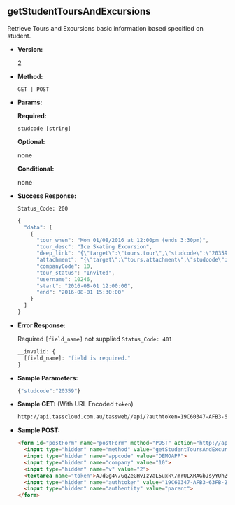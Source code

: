 **getStudentToursAndExcursions**
----
Retrieve Tours and Excursions basic information based specified on student.

* **Version:**

  2

* **Method:**

  `GET | POST`
  
*  **Params:**

   **Required:**
 
   `studcode [string]`
   
   **Optional:**
 
   none

   **Conditional:**

   none

* **Success Response:**
    
    `Status_Code: 200`
    ```javascript
    {
      "data": [
        {
          "tour_when": "Mon 01/08/2016 at 12:00pm (ends 3:30pm)",
          "tour_desc": "Ice Skating Excursion",
          "deep_link": "{\"target\":\"tours.tour\",\"studcode\":\"20359\",\"tour_num\":\"26\",\"prod_menu\":\"N\"}",
          "attachment": "{\"target\":\"tours.attachment\",\"studcode\":\"20359\",\"tour_num\":\"26\",\"prod_menu\":\"N\"}",
          "companyCode": 10,
          "tour_status": "Invited",
          "username": 10246,
          "start": "2016-08-01 12:00:00",
          "end": "2016-08-01 15:30:00"
        }
      ]
  	}
	```
 
* **Error Response:**

    Required `[field_name]` not supplied `Status_Code: 401`
    ```javascript
    __invalid: {
      [field_name]: "field is required."
    }
    ```
    
* **Sample Parameters:**

	```javascript
    {"studcode":"20359"}
	```

* **Sample GET:** (With URL Encoded `token`)

	```HTML
    http://api.tasscloud.com.au/tassweb//api/?authtoken=19C60347-AFB3-63FB-27F939E222BF1F79&appcode=DEMOAPP&v=2&method=GetStudentToursAndExcursions&authentity=parent&token=AJdGg4%2FGqZeGHvIzVaL5uxk%2FmrULXRAGbJsyYUhZwR4%3D&company=10
	```
  
* **Sample POST:**

	```HTML
    <form id="postForm" name="postForm" method="POST" action="http://api.tasscloud.com.au/tassweb/api/">
      <input type="hidden" name="method" value="getStudentToursAndExcursions">
      <input type="hidden" name="appcode" value="DEMOAPP">
      <input type="hidden" name="company" value="10">
      <input type="hidden" name="v" value="2">
      <textarea name="token">AJdGg4\/GqZeGHvIzVaL5uxk\/mrULXRAGbJsyYUhZwR4=</textarea>
      <input type="hidden" name="authtoken" value="19C60347-AFB3-63FB-27F939E222BF1F79">
      <input type="hidden" name="authentity" value="parent">
    </form>
	```

